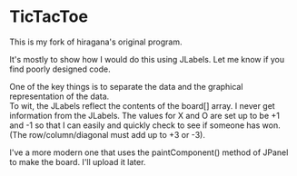 TicTacToe
=============

This is my fork of hiragana's original program.

It's mostly to show how I would do this using JLabels.  Let me know if you find poorly designed code.

One of the key things is to separate the data and the graphical representation of the data.  
To wit, the JLabels reflect the contents of the board[] array. I never get information from the JLabels.
The values for X and O are set up to be +1 and -1 so that I can easily and quickly check to see if someone has won. (The row/column/diagonal must add up to +3 or -3).

I've a more modern one that uses the paintComponent() method of JPanel to make the board. I'll upload it later.
